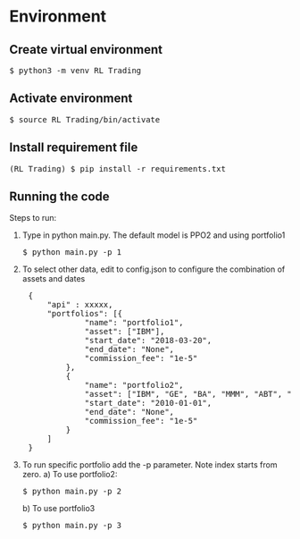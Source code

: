 

# Environment
## Create virtual environment
<pre>$ python3 -m venv RL_Trading</pre>

## Activate environment
<pre>$ source RL_Trading/bin/activate</pre>

## Install requirement file
<pre>(RL_Trading) $ pip install -r requirements.txt</pre>



## Running the code
Steps to run:
1. Type in python main.py. The default model is PPO2 and using portfolio1
    <pre>$ python main.py -p 1</pre>

2. To select other data, edit to config.json to configure the combination of assets and dates
<pre>
    {
    	"api" : xxxxx,
    	"portfolios": [{
    			"name": "portfolio1",
    			"asset": ["IBM"],
    			"start_date": "2018-03-20",
    			"end_date": "None",
    			"commission_fee": "1e-5"
    		},
    		{
    			"name": "portfolio2",
    			"asset": ["IBM", "GE", "BA", "MMM", "ABT", "CA"],
    			"start_date": "2010-01-01",
    			"end_date": "None",
    			"commission_fee": "1e-5"
    		}
    	]
    }
</pre>

3. To run specific portfolio  add the -p parameter. Note index starts from zero.
    a) To use portfolio2:
    <pre>$ python main.py -p 2</pre>

    b) To use portfolio3
    <pre>$ python main.py -p 3</pre>
